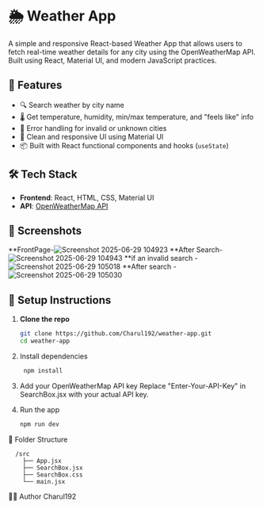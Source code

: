 # 🌦️ Weather App

A simple and responsive React-based Weather App that allows users to fetch real-time weather details for any city using the OpenWeatherMap API. Built using React, Material UI, and modern JavaScript practices.

## 🚀 Features

- 🔍 Search weather by city name  
- 🌡️ Get temperature, humidity, min/max temperature, and "feels like" info  
- 📄 Error handling for invalid or unknown cities  
- 🎨 Clean and responsive UI using Material UI  
- 📦 Built with React functional components and hooks (`useState`)

## 🛠️ Tech Stack

- **Frontend**: React, HTML, CSS, Material UI  
- **API**: [OpenWeatherMap API](https://openweathermap.org/api)

## 📸 Screenshots
**FrontPage-![Screenshot 2025-06-29 104923](https://github.com/user-attachments/assets/64837545-da1c-4842-8912-11dbd40a847d)
**After Search-![Screenshot 2025-06-29 104943](https://github.com/user-attachments/assets/08e18a2b-f415-4902-9b53-de6a3ca0c03f)
**if an invalid search - ![Screenshot 2025-06-29 105018](https://github.com/user-attachments/assets/5987170c-7517-4341-9223-eef2e74e6f9f)
**After search - ![Screenshot 2025-06-29 105030](https://github.com/user-attachments/assets/e202f241-e335-4e11-85cf-9c1283b3052f)

## 🔧 Setup Instructions

1. **Clone the repo**
   ```bash
   git clone https://github.com/Charul192/weather-app.git
   cd weather-app

2. Install dependencies
   ```bash
    npm install

3. Add your OpenWeatherMap API key
    Replace "Enter-Your-API-Key" in SearchBox.jsx with your actual API key.

4. Run the app
    ```bash
    npm run dev

📂 Folder Structure
  
      /src
        ├── App.jsx
        ├── SearchBox.jsx
        ├── SearchBox.css
        └── main.jsx

🙋‍♀️ Author
Charul192
